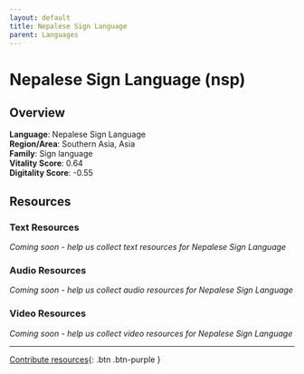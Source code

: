 ```yaml
---
layout: default
title: Nepalese Sign Language
parent: Languages
---
```


# Nepalese Sign Language (nsp)

## Overview

**Language**: Nepalese Sign Language  
**Region/Area**: Southern Asia, Asia  
**Family**: Sign language  
**Vitality Score**: 0.64  
**Digitality Score**: -0.55  

## Resources

### Text Resources
*Coming soon - help us collect text resources for Nepalese Sign Language*

### Audio Resources
*Coming soon - help us collect audio resources for Nepalese Sign Language*

### Video Resources
*Coming soon - help us collect video resources for Nepalese Sign Language*

---

[Contribute resources](https://fairtrain.github.io/){: .btn .btn-purple }
